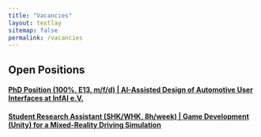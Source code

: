 ```yaml
---
title: "Vacancies"
layout: textlay
sitemap: false
permalink: /vacancies
---
```

## Open Positions

#### [PhD Position (100%, E13, m/f/d) | AI-Assisted Design of Automotive User Interfaces at InfAI e.V. ](https://uni-leipzig.talentstorm.de/stellenangebote/phd-position-100-e13-m-f-d-ai-assisted-design-of-automotive-user-interfaces-at-infai-e-v-20439?embed=joboffersOnly)

#### [Student Research Assistant (SHK/WHK, 8h/week) | Game Development (Unity) for a Mixed-Reality Driving Simulation](https://uni-leipzig.talentstorm.de/stellenangebote/student-research-assistant-shk-whk-8h-week-game-development-unity-for-a-mixed-reality-driving-simulation-20386?embed=joboffersOnly)
